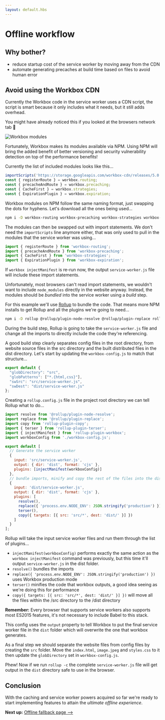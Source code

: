```yaml
---
layout: default.hbs
---
```


<div class="article-header">

  # Offline workflow

</div>

## Why bother?

- reduce startup cost of the service worker by moving away from the CDN
- automate generating precaches at build time based on files to avoid human error

## Avoid using the Workbox CDN

Currently the Workbox code in the service worker uses a CDN script, the script is
smart because it only includes what it needs, but it still adds overhead.

You might have already noticed this if you looked at the browsers network tab 😬

![Workbox modules](/assets/versioning-offline-content/workbox-modules.png)

Fortunately, Workbox makes its modules available via NPM. Using NPM will bring the
added benefit of better versioning and security vulnerability detection on top of
the performance benefits!

Currently the list of included modules looks like this&hellip;

```javascript
importScripts('https://storage.googleapis.com/workbox-cdn/releases/5.0.0/workbox-sw.js');
const { registerRoute } = workbox.routing;
const { precacheAndRoute } = workbox.precaching;
const { CacheFirst } = workbox.strategies;
const { ExpirationPlugin } = workbox.expiration;
```

Workbox modules on NPM follow the same naming format, just swapping the dots for
hyphens. Let's download all the ones being used&hellip;

```bash
npm i -D workbox-routing workbox-precaching workbox-strategies workbox-expiration
```

The modules can then be swapped out with import statements. We don't need the `importScripts`
line anymore either, that was only used to pull in the modules that the service worker
was using&hellip;

```javascript
import { registerRoute } from 'workbox-routing';
import { precacheAndRoute } from 'workbox-precaching';
import { CacheFirst } from 'workbox-strategies';
import { ExpirationPlugin } from 'workbox-expiration';
```

If `workbox injectManifest` is re-run now, the output `service-worker.js` file will
include these import statements.

Unfortunately, most browsers can't read import statements, we wouldn't want to include
`node_modules` directly in the website anyway. Instead, the modules should be *bundled*
into the service worker using a *build* step.

For this example we'll use [Rollup](https://rollupjs.org/guide/en/) to bundle the
code. That means more NPM installs to get Rollup and all the plugins we're going
to need&hellip;

```bash
npm i -D rollup @rollup/plugin-node-resolve @rollup/plugin-replace rollup-plugin-copy rollup-plugin-terser rollup-plugin-workbox
```

During the build step, Rollup is going to take the `service-worker.js` file and change
all the imports to directly include the code they're referencing.

A good build step clearly separates config files in the root directory, from website
source files in the src directory and the built distributed files in the dist directory.
Let's start by updating the `workbox-config.js` to match that structure&hellip;

```javascript
export default {
  "globDirectory": "src",
  "globPatterns": ["*.{html,css}"],
  "swSrc": "src/service-worker.js",
  "swDest": "dist/service-worker.js"
};
```

Creating a `rollup.config.js` file in the project root directory we can tell Rollup
what to do&hellip;

```javascript
import resolve from '@rollup/plugin-node-resolve';
import replace from '@rollup/plugin-replace';
import copy from 'rollup-plugin-copy';
import { terser } from 'rollup-plugin-terser';
import { injectManifest } from 'rollup-plugin-workbox';
import workboxConfig from './workbox-config.js';

export default [
  // Generate the service worker
  {
    input: 'src/service-worker.js',
    output: { dir: 'dist', format: 'cjs' },
    plugins: [injectManifest(workboxConfig)]
  },
  // bundle imports, minify and copy the rest of the files into the dist dir
  {
    input: 'dist/service-worker.js',
    output: { dir: 'dist', format: 'cjs' },
    plugins: [
      resolve(),
      replace({ 'process.env.NODE_ENV': JSON.stringify('production') }),
      terser(),
      copy({ targets: [{ src: 'src/*', dest: 'dist/' }] })
    ]
  }
];
```

Rollup will take the input service worker files and run them through the list of
plugins&hellip;

- `injectManifest(workboxConfig)` performs exactly the same action as the
`workbox injectManifest` command was previously, but this time it'll output `service-worker.js`
in the dist folder.
- `resolve()` bundles the imports
- `replace({ 'process.env.NODE_ENV': JSON.stringify('production') })` uses Workbox
production mode
- `terser()` minifies the code that workbox outputs, a good idea seeing as we're
doing this for performance
- `copy({ targets: [{ src: 'src/*', dest: 'dist/' }] })` will move all the files
within the /src directory to the /dist directory

<div class="callout">
  
  **Remember:** Every browser that supports service workers also supports most
  ES2015 features, it's not necessary to include Babel to this stack.

</div>

This config uses the `output` property to tell Workbox to put the final service
worker file in the `dist` folder which will overwrite the one that workbox generates.

As a final step we should separate the website files from config files by creating
the `src` folder. Move the `index.html`, `image.jpeg` and `styles.css` to it then
update the `globDirectory` set in `workbox-config.js`.

Phew! Now if we run `rollup -c` the complete `service-worker.js` file will get output
in the `dist` directory safe to use in the browser.

## Conclusion

With the caching and service worker powers acquired so far we're ready to start
implementing features to attain the *ultimate offline experience*.

**Next up:** <a href="/offline-fallback-page.html" class="arrow-link">Offline fallback page &xrarr;</a>